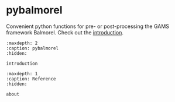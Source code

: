 # pybalmorel
Convenient python functions for pre- or post-processing the GAMS framework Balmorel. 
Check out the [introduction](introduction.md).

```{toctree}
:maxdepth: 2
:caption: pybalmorel
:hidden:

introduction
```

```{toctree}
:maxdepth: 1
:caption: Reference
:hidden:

about
```